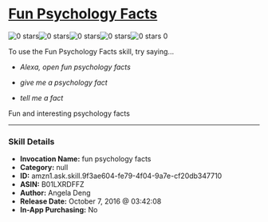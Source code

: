 # [Fun Psychology Facts](http://alexa.amazon.com/#skills/amzn1.ask.skill.9f3ae604-fe79-4f04-9a7e-cf20db347710)
![0 stars](../../images/ic_star_border_black_18dp_1x.png)![0 stars](../../images/ic_star_border_black_18dp_1x.png)![0 stars](../../images/ic_star_border_black_18dp_1x.png)![0 stars](../../images/ic_star_border_black_18dp_1x.png)![0 stars](../../images/ic_star_border_black_18dp_1x.png) 0

To use the Fun Psychology Facts skill, try saying...

* *Alexa, open fun psychology facts*

* *give me a psychology fact*

* *tell me a fact*

Fun and interesting psychology facts

***

### Skill Details

* **Invocation Name:** fun psychology facts
* **Category:** null
* **ID:** amzn1.ask.skill.9f3ae604-fe79-4f04-9a7e-cf20db347710
* **ASIN:** B01LXRDFFZ
* **Author:** Angela Deng
* **Release Date:** October 7, 2016 @ 03:42:08
* **In-App Purchasing:** No
